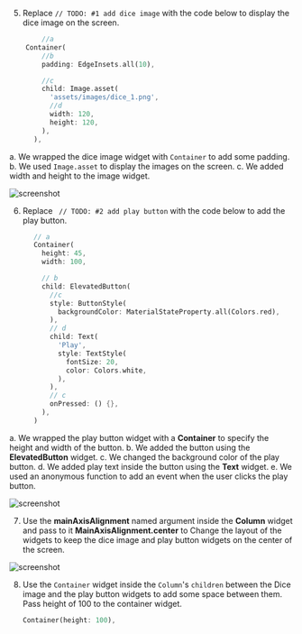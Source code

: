 5.  Replace `// TODO: #1 add dice image` with the code below to display the dice image on the screen.

```dart
		//a
    Container(
        //b
        padding: EdgeInsets.all(10),

        //c
        child: Image.asset(
          'assets/images/dice_1.png',
          //d
          width: 120,
          height: 120,
        ),
      ),
```

a. We wrapped the dice image widget with `Container` to add some padding.
b. We used `Image.asset` to display the images on the screen.
c. We added width and height to the image widget.

![screenshot](https://lh6.googleusercontent.com/i7-uanlfQ4yK8jU7GXZziw1EgKWFENkud8NvcVzq0slalbszj6P2uwarUQBRGZPMoclHbSxdfae775IJY2IxJX_PrclMXQUf3g0cZ5W3L4JYAqNt7B7ep8bomGuCjkbUGqD3cBv9)

6. Replace ` // TODO: #2 add play button` with the code below to add the play button.

```dart
      // a
      Container(
        height: 45,
        width: 100,

        // b
        child: ElevatedButton(
          //c
          style: ButtonStyle(
            backgroundColor: MaterialStateProperty.all(Colors.red),
          ),
          // d
          child: Text(
            'Play',
            style: TextStyle(
              fontSize: 20,
              color: Colors.white,
            ),
          ),
          // c
          onPressed: () {},
        ),
      )
```

a. We wrapped the play button widget with a **Container** to specify the height and width of the button.
b. We added the button using the **ElevatedButton** widget.
c. We changed the background color of the play button.
d. We added play text inside the button using the **Text** widget.
e. We used an anonymous function to add an event when the user clicks the play button.

![screenshot](https://lh3.googleusercontent.com/Oe5Lormy00RPcfFBnljueIx49qCoJMmg4u8LxFi7iIiOlHe_qNEs8U0biT74qV1_FyzoiztkUqXMNLxerY8AyuzTcMuTwdaWznRrAa-KKfo5aV5ZBazsjaJVyCUQYklNHYhxFGVn)

7. Use the **mainAxisAlignment** named argument inside the **Column** widget and pass to it **MainAxisAlignment.center** to Change the layout of the widgets to keep the dice image and play button widgets on the center of the screen.

![screenshot](https://lh3.googleusercontent.com/U7XaxuqkFFpb6HNPRrafV93KMGzNI_hi1TslgNfBOJAAy_xTUgHGsu5WmBfgvLshokOxiUOJw1btkV7Kt3-CEzq_YqYtaUzxLNgGCbH_G7xvJaYkZdxLJREuVKsys1EDybhixIL_)

8. Use the `Container` widget inside the `Column`'s `children` between the Dice image and the play button widgets to add some space between them. Pass height of 100 to the container widget.

   ```dart
   Container(height: 100),
   ```

